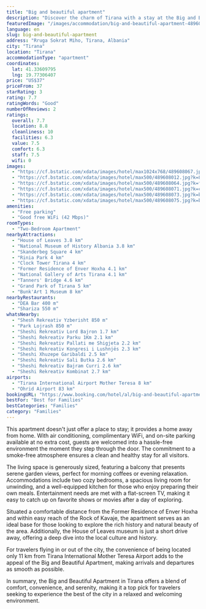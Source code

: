 ```yaml
---
title: "Big and beautiful apartment"
description: "Discover the charm of Tirana with a stay at the Big and Beautiful Apartment, a prime choice for travelers seeking both comfort and convenience."
featuredImage: "/images/accommodation/big-and-beautiful-apartment-489608067.jpg"
language: en
slug: big-and-beautiful-apartment
address: "Rruga Sokrat Miho, Tirana, Albania"
city: "Tirana"
location: "Tirana"
accommodationType: "apartment"
coordinates:
  lat: 41.33609795
  lng: 19.77306407
price: "US$37"
priceFrom: 37
starRating: 3
rating: 7.7
ratingWords: "Good"
numberOfReviews: 2
ratings:
  overall: 7.7
  location: 8.8
  cleanliness: 10
  facilities: 6.3
  value: 7.5
  comfort: 6.3
  staff: 7.5
  wifi: 0
images:
  - "https://cf.bstatic.com/xdata/images/hotel/max1024x768/489608067.jpg?k=7457ff2d6f7226ae2a2825973e25ab14353d1c2f8699e4673a8bc3a28154b99b&o=&hp=1"
  - "https://cf.bstatic.com/xdata/images/hotel/max500/489608012.jpg?k=837ad914de72cd0ce5e975274bf71448b3d0b3cda75a1d536853caa58096a394&o=&hp=1"
  - "https://cf.bstatic.com/xdata/images/hotel/max500/489608064.jpg?k=f3a73698db374b801e46c1be581c14ad3bc81ebd2cb6621392be0ad9e591f75a&o=&hp=1"
  - "https://cf.bstatic.com/xdata/images/hotel/max500/489608071.jpg?k=cca319dd8e534e17110e68cde6a16a46b6847fbbebe1772d7e57615f1498e510&o=&hp=1"
  - "https://cf.bstatic.com/xdata/images/hotel/max500/489608073.jpg?k=bd2c2ec0fa670bdf3f813d2d7555ff9fa68e79530c53ff3a99d40940c906865c&o=&hp=1"
  - "https://cf.bstatic.com/xdata/images/hotel/max500/489608075.jpg?k=b9be5d40fdcb14bc2ff22468a3913eecabe1a53a92b7c1e20c6c7aa09c72e8a7&o=&hp=1"
amenities:
  - "Free parking"
  - "Good free WiFi (42 Mbps)"
roomTypes:
  - "Two-Bedroom Apartment"
nearbyAttractions:
  - "House of Leaves 3.8 km"
  - "National Museum of History Albania 3.8 km"
  - "Skanderbeg Square 4 km"
  - "Rinia Park 4 km"
  - "Clock Tower Tirana 4 km"
  - "Former Residence of Enver Hoxha 4.1 km"
  - "National Gallery of Arts Tirana 4.1 km"
  - "Tanners' Bridge 4.6 km"
  - "Grand Park of Tirana 5 km"
  - "Bunk'Art 1 Museum 8 km"
nearbyRestaurants:
  - "DEA Bar 400 m"
  - "Shariza 550 m"
whatsNearby:
  - "Shesh Rekreativ Yzberisht 850 m"
  - "Park Lojrash 850 m"
  - "Sheshi Rekreativ Lord Bajron 1.7 km"
  - "Sheshi Rekreativ Parku 1Km 2.1 km"
  - "Sheshi Rekreativ Pallati me Shigjeta 2.2 km"
  - "Sheshi Rekreativ Kongresi i Lushnjës 2.3 km"
  - "Sheshi Xhuzepe Garibaldi 2.5 km"
  - "Sheshi Rekreativ Sali Butka 2.6 km"
  - "Sheshi Rekreativ Bajram Curri 2.6 km"
  - "Sheshi Rekreativ Kombinat 2.7 km"
airports:
  - "Tirana International Airport Mother Teresa 8 km"
  - "Ohrid Airport 83 km"
bookingURL: "https://www.booking.com/hotel/al/big-and-beautiful-apartment.en-gb.html?aid=8035640"
bestFor: "Best for Families"
bestCategories: "Families"
category: "Families"
---
```


This apartment doesn't just offer a place to stay; it provides a home away from home. With air conditioning, complimentary WiFi, and on-site parking available at no extra cost, guests are welcomed into a hassle-free environment the moment they step through the door. The commitment to a smoke-free atmosphere ensures a clean and healthy stay for all visitors.

The living space is generously sized, featuring a balcony that presents serene garden views, perfect for morning coffees or evening relaxation. Accommodations include two cozy bedrooms, a spacious living room for unwinding, and a well-equipped kitchen for those who enjoy preparing their own meals. Entertainment needs are met with a flat-screen TV, making it easy to catch up on favorite shows or movies after a day of exploring.

Situated a comfortable distance from the Former Residence of Enver Hoxha and within easy reach of the Rock of Kavaje, the apartment serves as an ideal base for those looking to explore the rich history and natural beauty of the area. Additionally, the House of Leaves museum is just a short drive away, offering a deep dive into the local culture and history.

For travelers flying in or out of the city, the convenience of being located only 11 km from Tirana International Mother Teresa Airport adds to the appeal of the Big and Beautiful Apartment, making arrivals and departures as smooth as possible.

In summary, the Big and Beautiful Apartment in Tirana offers a blend of comfort, convenience, and serenity, making it a top pick for travelers seeking to experience the best of the city in a relaxed and welcoming environment.